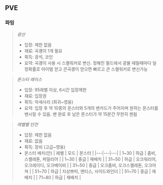 ## PVE



### 파밍

> *광산*
> - 입장: 제한 없음
> - 재료: 곡괭이 1개 필요
> - 획득: 광석, 코인
> - 요약: 곡괭이 사용 시 스켈워커로 변신. 정해진 필드에서 광물 때릴때마다 일정확률로 아이템 얻고 큰곡괭이 얻으면 빠르고 큰 스켈워커로 변신가능

> *몬스터 레이스*
> - 입장: 95레벨 이상, 6시간 입장제한
> - 재료: 입장권
> - 획득: 악세사리 (희귀~영웅)
> - 요약: 입장 후 약 10종의 몬스터와 5개의 밴카드가 주어지며 원하는 몬스터를 밴시킬 수 있음. 밴 완료 후 남은 몬스터가 약 15분간 무한히 젠됨

> *레벨별 던전*
> - 입장: 제한 없음
> - 재료: 없음
> - 획득: 장비 (고급~영웅)
> - 몬스터 배치(안)
>| 레벨  | 모드 |  몬스터 |
>|---|---|---|
>| 1~30  | 하급 | 좀비, 스켈레톤, 퍼밀리어 |
>| 1~30  | 중급 | 재배치 |
>| 31~50 | 하급 | 오크워리어, 오크레이디, 오크베이비 |
>| 31~50 | 중급 | 오크좀비, 오크스켈레톤, 오크아쳐 |
>| 51~70 | 하급 | 지상쁘띠, 맨티스, 사이드와인더 |
>| 51~70 | 중급 | 재배치 |
>| 71~80 | 하급 | 재배치 |
